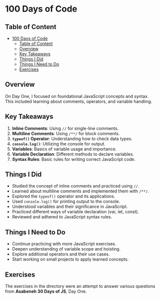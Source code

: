 # 100 Days of Code

## Table of Content
- [100 Days of Code](#100-days-of-code)
  - [Table of Content](#table-of-content)
  - [Overview](#overview)
  - [Key Takeaways](#key-takeaways)
  - [Things I Did](#things-i-did)
  - [Things I Need to Do](#things-i-need-to-do)
  - [Exercises](#exercises)

## Overview
On Day One, I focused on foundational JavaScript concepts and syntax. This included learning about comments, operators, and variable handling.

## Key Takeaways
1. **Inline Comments**: Using `//` for single-line comments.
2. **Multiline Comments**: Using `/**/` for block comments.
3. **`typeof()` Operator**: Understanding how to check data types.
4. **`console.log()`**: Utilizing the console for output.
5. **Variables**: Basics of variable usage and importance.
6. **Variable Declaration**: Different methods to declare variables.
7. **Syntax Rules**: Basic rules for writing correct JavaScript code.

## Things I Did
- Studied the concept of inline comments and practiced using `//`.
- Learned about multiline comments and implemented them with `/**/`.
- Explored the `typeof()` operator and its applications.
- Used `console.log()` for printing output to the console.
- Understood variables and their significance in JavaScript.
- Practiced different ways of variable declaration (var, let, const).
- Reviewed and adhered to JavaScript syntax rules.

## Things I Need to Do
- Continue practicing with more JavaScript exercises.
- Deepen understanding of variable scope and hoisting.
- Explore additional operators and their use cases.
- Start working on small projects to apply learned concepts.

## Exercises
The exercises in the directory were an attempt to answer various questions from **Asabeneh 30 Days of JS**, Day One.
